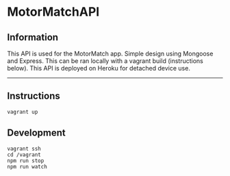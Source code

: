 # MotorMatchAPI

## Information
This API is used for the MotorMatch app.  Simple design using Mongoose and Express.  This can be ran locally with a vagrant build (instructions below).  This API is deployed on Heroku for detached device use.

---

## Instructions

```
vagrant up
```

## Development

```
vagrant ssh
cd /vagrant
npm run stop
npm run watch
```

